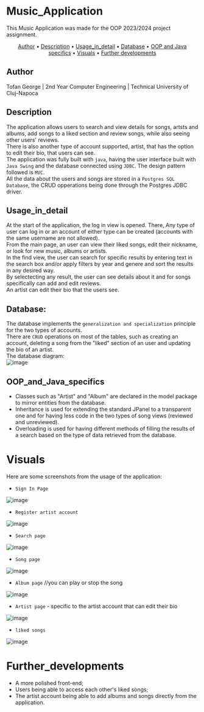 # Music_Application 

This Music Application was made for the OOP 2023/2024 project assignment.

<p align="center">
  <a href="#Author">Author</a> •
  <a href="#Description">Description</a> •
  <a href="#Usage_in_detail">Usage_in_detail</a> •
  <a href="#Database">Database</a> •
  <a href="#OOP_and_Java_specifics">OOP and Java specifics</a> •
  <a href="#Visuals">Visuals</a> •
  <a href="#Further_developments">Further developments</a>
</p>


## Author 
Tofan George | 2nd Year Computer Engineering | Technical University of Cluj-Napoca

## Description

The application allows users to search and view details for songs, artsts and albums, add songs to a liked section and review songs, while also seeing other users' reviews. <br>
There is also another type of account supported, artist, that has the option to edit their bio, that users can see. <br>
The application was fully built with `java`, having the user interface built with `Java Swing` and the database connected using `JDBC`. The design pattern followed is `MVC`. <br>
All the data about the users and songs are stored in a `Postgres SQL Database`, the CRUD opperations being done through the Postgres JDBC driver. 


## Usage_in_detail

At the start of the application, the log in view is opened. There, Any type of user can log in or an account of either type can be created (accounts with the same username are not allowed).<br>
From the main page, an user can view their liked songs, edit their nickname, or look for new music, albums or artists. <br>
In the find view, the user can search for specific results by entering text in the search box and/or apply filters by year and genere and sort the results in any desired way.<br>
By selectecting any result, the user can see details about it and for songs specifically can add and edit reviews.<br>
An artist can edit their bio that the users see.


## Database:

The database implements the `generalization and specialization` principle for the two types of accounts.<br>
There are `CRUD` operations on most of the tables, such as creating an account, deleting a song from the "liked" section of an user and updating the bio of an artist.<br>
The database diagram:<br>
![image](https://github.com/GeorgeTof/Music_project/blob/main/readmePhotos/DB.png)

## OOP_and_Java_specifics

 - Classes such as "Artist" and "Album" are declared in the model package to mirror entities from the database.
 - Inheritance is used for extending the standard JPanel to a transparent one and for having less code in the two types of song views (reviewed and unreviewed).
 - Overloading is used for having different methods of filling the results of a search based on the type of data retrieved from the database.


# Visuals

Here are some screenshots from the usage of the application:<br>

- `Sign In Page`
  
![image](https://github.com/GeorgeTof/Music_project/blob/main/readmePhotos/logIn.png)

- `Register artist account` 
  
![image](https://github.com/GeorgeTof/Music_project/blob/main/readmePhotos/register.png)

- `Search page` 
  
![image](https://github.com/GeorgeTof/Music_project/blob/main/readmePhotos/search.png)

- `Song page` 
  
![image](https://github.com/GeorgeTof/Music_project/blob/main/readmePhotos/song.png)

- `Album page` //you can play or stop the song
  
![image](https://github.com/GeorgeTof/Music_project/blob/main/readmePhotos/album.png)

- `Artist page` - specific to the artist account that can edit their bio
  
![image](https://github.com/GeorgeTof/Music_project/blob/main/readmePhotos/artist.png)

- `liked songs` 
  
![image](https://github.com/GeorgeTof/Music_project/blob/main/readmePhotos/likedSongs.png)

# Further_developments

- A more polished front-end;
- Users being able to access each other's liked songs;
- The artist account being able to add albums and songs directly from the application.

